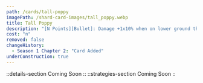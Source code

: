 ```yaml
---
path: /cards/tall-poppy
imagePath: /shard-card-images/tall_poppy.webp
title: Tall Poppy
description: "[N Points][Bullet]: Damage +1x10% when on lower ground than your enemy."
cost: "n"
removed: false
changeHistory:
  - Season 1 Chapter 2: "Card Added"
underConstruction: true
---
```

::details-section
Coming Soon
::
::strategies-section
Coming Soon
::
